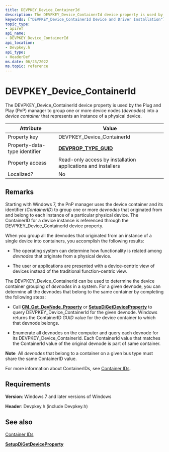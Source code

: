 ```yaml
---
title: DEVPKEY_Device_ContainerId
description: The DEVPKEY_Device_ContainerId device property is used by the Plug and Play (PnP) manager to group one or more device nodes into a device container that represents an instance of a physical device.
keywords: ["DEVPKEY_Device_ContainerId Device and Driver Installation"]
topic_type:
- apiref
api_name:
- DEVPKEY_Device_ContainerId
api_location:
- Devpkey.h
api_type:
- HeaderDef
ms.date: 06/23/2022
ms.topic: reference
---
```


# DEVPKEY_Device_ContainerId

The DEVPKEY_Device_ContainerId device property is used by the Plug and Play (PnP) manager to group one or more device nodes (*devnodes*) into a *device container* that represents an instance of a physical device.

| Attribute | Value |
|--|--|
| Property key | DEVPKEY_Device_ContainerId |
| Property-data-type identifier | [**DEVPROP_TYPE_GUID**](./devprop-type-guid.md) |
| Property access | Read-only access by installation applications and installers |
| Localized? | No |

## Remarks

Starting with Windows 7, the PnP manager uses the device container and its identifier (*ContainerID*) to group one or more *devnodes* that originated from and belong to each instance of a particular physical device. The ContainerID for a device instance is referenced through the DEVPKEY_Device_ContainerId device property.

When you group all the devnodes that originated from an instance of a single device into containers, you accomplish the following results:

- The operating system can determine how functionality is related among *devnodes* that originate from a physical device.

- The user or applications are presented with a device-centric view of devices instead of the traditional function-centric view.

The DEVPKEY_Device_ContainerId can be used to determine the device container grouping of *devnodes* in a system. For a given devnode, you can determine all the devnodes that belong to the same container by completing the following steps:

- Call [**CM_Get_DevNode_Property**](/windows/win32/api/cfgmgr32/nf-cfgmgr32-cm_get_devnode_propertyw) or [**SetupDiGetDeviceProperty**](/windows/win32/api/setupapi/nf-setupapi-setupdigetdevicepropertyw) to query DEVPKEY_Device_ContainerId for the given devnode. Windows returns the ContainerID *GUID* value for the device container to which that devnode belongs.

- Enumerate all devnodes on the computer and query each devnode for its DEVPKEY_Device_ContainerId. Each ContainerId value that matches the ContainerId value of the original devnode is part of same container.

**Note**  All *devnodes* that belong to a container on a given bus type must share the same ContainerID value.

For more information about ContainerIDs, see [Container IDs](./container-ids.md).

## Requirements

**Version**: Windows 7 and later versions of Windows

**Header**: Devpkey.h (include Devpkey.h)

## See also

[Container IDs](./container-ids.md)

[**SetupDiGetDeviceProperty**](/windows/win32/api/setupapi/nf-setupapi-setupdigetdevicepropertyw)
